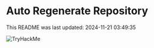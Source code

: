 # Auto Regenerate Repository

This README was last updated: 2024-11-21 03:49:35

 ![TryHackMe](https://tryhackme.com/badge/533634)